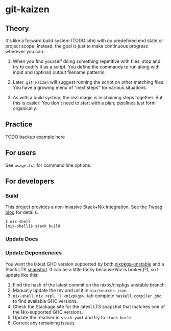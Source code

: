 # git-kaizen

## Theory

It's like a forward build system (TODO cite) with no predefined end state or
project scope. Instead, the goal is just to make continuous progress wherever
you can...

1. When you find yourself doing something repetitive with files, stop and try to
   codify it as a script. You define the commands to run along with input and
   (optinal) output filename patterns.

2. Later, `git-kaizen` will suggest running the script on other matching files.
   You have a growing menu of "next steps" for various situations.

3. As with a build system, the real magic is in chaining steps together.
   But this is easier! You don't need to start with a plan; pipelines just form
   organically.

## Practice

TODO backup example here

## For users

See `usage.txt` for command line options.

## For developers

### Build

This project provides a non-invasive Stack+Nix integration.
See [the Tweag blog](https://www.tweag.io/blog/2022-06-02-haskell-stack-nix-shell/) for details.

```shell
$ nix-shell
[nix-shell]$ stack build
```

### Update Docs

### Update Dependencies

You want the latest GHC version supported by both
[nixpkgs-unstable](https://search.nixos.org/packages?channel=unstable) and a
Stack LTS [snapshot](https://www.stackage.org/snapshots). It can be a little
tricky because Niv is broken(?), so I update like this:

1. Find the hash of the latest commit on the nixos/nixpkgs unstable branch.
2. Manually update the rev and url it in `nix/sources.json`.
3. `nix-shell`, `nix repl`, `:l <nixpkgs>`, tab complete `haskell.compiler.ghc`<tab> to find available GHC versions.
5. Check the Stackage site for the latest LTS snapshot that matches one of the Nix-supported GHC versions.
6. Update the resolver in `stack.yaml` and try to `stack build`
7. Correct any remaining issues
